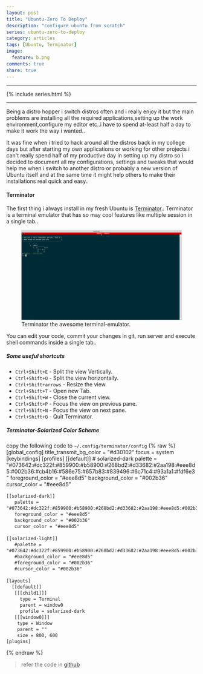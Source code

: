 ```yaml
---
layout: post
title: "Ubuntu-Zero To Deploy"
description: "configure ubuntu from scratch"
series: ubuntu-zero-to-deploy
category: articles
tags: [Ubuntu, Terminator]
image:
  feature: b.png
comments: true
share: true
---
```

* * *
{% include series.html %}
* * *

Being a distro hopper i switch distros often and i really enjoy it but the main problems are installing all the required applications,setting up the work environment,configure my editor etc..i have to spend at-least half a day to make it work the way i wanted..

It was fine when i tried to hack around all the distros back in my college days but after starting my own applications or working for other projects i can't really spend half of my productive day in setting up my distro so i decided to document all my configurations, settings and tweaks that would help me when i switch to another distro or probably a new version of Ubuntu itself and at the same time it might help others to make their installations real quick and easy..

#### Terminator
    
The first thing i always install in my fresh Ubuntu is [Terminator](https://launchpad.net/terminator)..
Terminator is a terminal emulator that has so may cool features like multiple session in a single tab..
<figure>
  <img src="/images/terminator.gif"></a>
  <figcaption><a href="http://github.com/rajanand02" title="Terminator the awesome terminal emulator"></a>Terminator the awesome terminal-emulator.</figcaption>
</figure>

You can edit your code, commit your changes in git, run server and execute shell commands inside a single tab..

##### Some useful shortcuts
* `Ctrl+Shift+E` - Split the view Vertically.
* `Ctrl+Shift+O` - Split the view horizontally.
* `Ctrl+Shift+arrows` - Resize the view.
* `Ctrl+Shift+T` - Open new Tab.
* `Ctrl+Shift+W` - Close the current view.
* `Ctrl+Shift+P` - Focus the view on previous pane.
* `Ctrl+Shift+N` - Focus the view on next pane.
* `Ctrl+Shift+Q` - Quit Terminator. 

##### Terminator-Solarized Color Scheme
copy the following code to
  `~/.config/terminator/config`
{% raw %}
    [global_config]
      title_transmit_bg_color = "#d30102"
      focus = system
    [keybindings]
    [profiles]
      [[default]]
        # solarized-dark
        palette = "#073642:#dc322f:#859900:#b58900:#268bd2:#d33682:#2aa198:#eee8d5:#002b36:#cb4b16:#586e75:#657b83:#839496:#6c71c4:#93a1a1:#fdf6e3"
        foreground_color = "#eee8d5"
        background_color = "#002b36"
        cursor_color = "#eee8d5"

    [[solarized-dark]]
       palette = "#073642:#dc322f:#859900:#b58900:#268bd2:#d33682:#2aa198:#eee8d5:#002b36:#cb4b16:#586e75:#657b83:#839496:#6c71c4:#93a1a1:#fdf6e3"
       foreground_color = "#eee8d5"
       background_color = "#002b36"
       cursor_color = "#eee8d5"

    [[solarized-light]]
       #palette = "#073642:#dc322f:#859900:#b58900:#268bd2:#d33682:#2aa198:#eee8d5:#002b36:#cb4b16:#586e75:#657b83:#839496:#6c71c4:#93a1a1:#fdf6e3"
       #background_color = "#eee8d5"
       #foreground_color = "#002b36"
       #cursor_color = "#002b36"

    [layouts]
      [[default]]
       [[[child1]]]
         type = Terminal
         parent = window0
         profile = solarized-dark
       [[[window0]]]
        type = Window
        parent = ""
        size = 800, 600
    [plugins]

{% endraw %}

> refer the code in [github](https://github.com/ghuntley/terminator-solarized)
